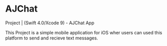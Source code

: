 # AJChat
Project | (Swift 4.0/Xcode 9) - AJChat App

This Project is a simple mobile application for iOS wher users can used this platform to send and recieve text messages.
